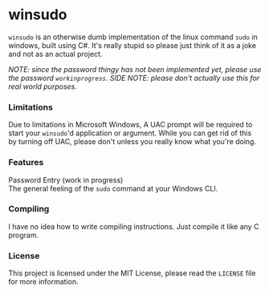 # winsudo
`winsudo` is an otherwise dumb implementation of the linux command `sudo` in windows, built using C#. It's really stupid so please just think of it as a joke and not as an actual project.

*NOTE: since the password thingy has not been implemented yet, please use the password `workinprogress`.*
*SIDE NOTE: please don't actually use this for real world purposes.*

### Limitations
Due to limitations in Microsoft Windows, A UAC prompt will be required to start your `winsudo`'d application or argument. While you can get rid of this by turning off UAC, please don't unless you really know what you're doing.

### Features
Password Entry (work in progress)  
The general feeling of the `sudo` command at your Windows CLI.

### Compiling
I have no idea how to write compiling instructions. Just compile it like any C program.

### License
This project is licensed under the MIT License, please read the `LICENSE` file for more information.
